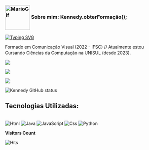 ### <img Align = "center" alt ="MarioGif" width= "80" src="https://i.pinimg.com/originals/3c/f4/42/3cf442eb0574a06127a2db3a6bd6e633.gif"/> <strong>Sobre mim: Kennedy.obterFormação();</strong>

[![Typing SVG](https://readme-typing-svg.herokuapp.com/?color=1e1e1e&size=35&center=true&vCenter=true&width=1000&lines=Olá,+Meu+Nome+é+Kennedy+Motta;Tenho+22+Anos+de+Idade;Eu+sou+de+Porto+Alegre,+RS;Eu+estudo+Ciência+da+Computação+na+Unisul+SC;Be+Welcome!+:%29)](https://git.io/typing-svg)

 Formado em Comunicação Visual (2022 - IFSC) //
 Atualmente estou Cursando Ciências da Computação na UNISUL (desde 2023).ﾠ

<div>

  <a href="https://instagram.com/kennedysm_ofc" target="_blank"><img src="https://img.shields.io/badge/-Instagram-%23E4405F?style=for-the-badge&logo=instagram&logoColor=white" target="_blank"></a>

  <a href = "mailto:Kennedymotta.kdsm@gmail.com"><img src="https://img.shields.io/badge/Gmail-D14836?style=for-the-badge&logo=gmail&logoColor=white" target="_blank"></a>

  <a href="https://www.linkedin.com/in/Kennedy-Motta" target="_blank"><img src="https://img.shields.io/badge/-LinkedIn-%230077B5?style=for-the-badge&logo=linkedin&logoColor=white" target="_blank"></a> 
  
</div>

![Kennedy GitHub status](https://github-readme-stats.vercel.app/api?username=KennedyMotta&show_icons=true&theme=)

### <h2> Tecnologias Utilizadas: </h2>
<div style = "display: inline_block"><br/>
<img Align = "center" alt ="Html" src="https://img.shields.io/badge/HTML5-E34F26?style=for-the-badge&logo=html5&logoColor=white" />  
<img Align = "center" alt ="Java" src="https://img.shields.io/badge/Java-ED8B00?style=for-the-badge&logo=java&logoColor=white" /> 
<img Align = "center" alt ="JavaScript" src="https://img.shields.io/badge/JavaScript-F7DF1E?style=for-the-badge&logo=javascript&logoColor=black" /> 
<img Align = "center" alt ="Css" src="https://img.shields.io/badge/CSS-239120?&style=for-the-badge&logo=css3&logoColor=white" /> 
<img Align = "center" alt ="Python" src="https://img.shields.io/badge/Python-3776AB?style=for-the-badge&logo=python&logoColor=white" />
</div>

<p align="left"><b>Visitors Count</b></p>  
<p align="left">
  <img src="https://hits.linklify.app/view?url=https%3A%2F%2Fgithub.com%2FKennedyMotta&countColor=%23000000&label=Visitors&labelColor=%23ffffff&style=flat-square" alt="Hits"/>
</p>
